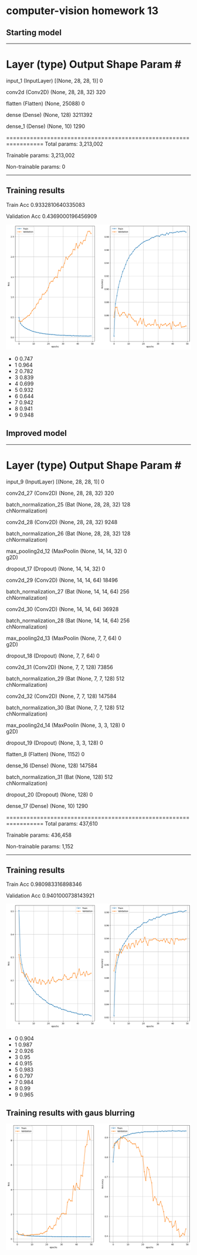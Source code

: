 # computer-vision homework 13

## Starting model
_________________________________________________________________
 Layer (type)                Output Shape              Param #   
=================================================================
 input_1 (InputLayer)        [(None, 28, 28, 1)]       0         
                                                                 
 conv2d (Conv2D)             (None, 28, 28, 32)        320       
                                                                 
 flatten (Flatten)           (None, 25088)             0         
                                                                 
 dense (Dense)               (None, 128)               3211392   
                                                                 
 dense_1 (Dense)             (None, 10)                1290      
                                                                 
=================================================================
Total params: 3,213,002

Trainable params: 3,213,002

Non-trainable params: 0
_________________________________________________________________

## Training results 

Train Acc      0.9332810640335083

Validation Acc 0.4369000196456909

![Alt text](results/results_base.png)

* 0 0.747
* 1 0.964
* 2 0.782
* 3 0.839
* 4 0.699
* 5 0.932
* 6 0.644
* 7 0.942
* 8 0.941
* 9 0.948

## Improved model

_________________________________________________________________
 Layer (type)                Output Shape              Param #   
=================================================================
 input_9 (InputLayer)        [(None, 28, 28, 1)]       0         
                                                                 
 conv2d_27 (Conv2D)          (None, 28, 28, 32)        320       
                                                                 
 batch_normalization_25 (Bat  (None, 28, 28, 32)       128       
 chNormalization)                                                
                                                                 
 conv2d_28 (Conv2D)          (None, 28, 28, 32)        9248      
                                                                 
 batch_normalization_26 (Bat  (None, 28, 28, 32)       128       
 chNormalization)                                                
                                                                 
 max_pooling2d_12 (MaxPoolin  (None, 14, 14, 32)       0         
 g2D)                                                            
                                                                 
 dropout_17 (Dropout)        (None, 14, 14, 32)        0         
                                                                 
 conv2d_29 (Conv2D)          (None, 14, 14, 64)        18496     
                                                                 
 batch_normalization_27 (Bat  (None, 14, 14, 64)       256       
 chNormalization)                                                
                                                                 
 conv2d_30 (Conv2D)          (None, 14, 14, 64)        36928     
                                                                 
 batch_normalization_28 (Bat  (None, 14, 14, 64)       256       
 chNormalization)                                                
                                                                 
 max_pooling2d_13 (MaxPoolin  (None, 7, 7, 64)         0         
 g2D)                                                            
                                                                 
 dropout_18 (Dropout)        (None, 7, 7, 64)          0         
                                                                 
 conv2d_31 (Conv2D)          (None, 7, 7, 128)         73856     
                                                                 
 batch_normalization_29 (Bat  (None, 7, 7, 128)        512       
 chNormalization)                                                
                                                                 
 conv2d_32 (Conv2D)          (None, 7, 7, 128)         147584    
                                                                 
 batch_normalization_30 (Bat  (None, 7, 7, 128)        512       
 chNormalization)                                                
                                                                 
 max_pooling2d_14 (MaxPoolin  (None, 3, 3, 128)        0         
 g2D)                                                            
                                                                 
 dropout_19 (Dropout)        (None, 3, 3, 128)         0         
                                                                 
 flatten_8 (Flatten)         (None, 1152)              0         
                                                                 
 dense_16 (Dense)            (None, 128)               147584    
                                                                 
 batch_normalization_31 (Bat  (None, 128)              512       
 chNormalization)                                                
                                                                 
 dropout_20 (Dropout)        (None, 128)               0         
                                                                 
 dense_17 (Dense)            (None, 10)                1290      
                                                                 
=================================================================
Total params: 437,610

Trainable params: 436,458

Non-trainable params: 1,152
_________________________________________________________________

## Training results 

Train Acc      0.980983316898346

Validation Acc 0.9401000738143921

![Alt text](results/results_1.png)

* 0 0.904
* 1 0.987
* 2 0.926
* 3 0.95
* 4 0.915
* 5 0.983
* 6 0.797
* 7 0.984
* 8 0.99
* 9 0.965

## Training results with gaus blurring

![Alt text](results/results_gb.png)